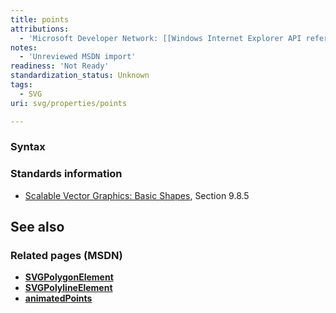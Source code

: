```yaml
---
title: points
attributions:
  - 'Microsoft Developer Network: [[Windows Internet Explorer API reference](http://msdn.microsoft.com/en-us/library/ie/hh828809%28v=vs.85%29.aspx) Article]'
notes:
  - 'Unreviewed MSDN import'
readiness: 'Not Ready'
standardization_status: Unknown
tags:
  - SVG
uri: svg/properties/points

---
```

### Syntax

### Standards information

-   [Scalable Vector Graphics: Basic Shapes](http://go.microsoft.com/fwlink/p/?linkid=204737), Section 9.8.5

## See also

### Related pages (MSDN)

-   [**SVGPolygonElement**](/svg/elements/polygon)
-   [**SVGPolylineElement**](/svg/elements/polyline)
-   [**animatedPoints**](/svg/properties/animatedPoints)
